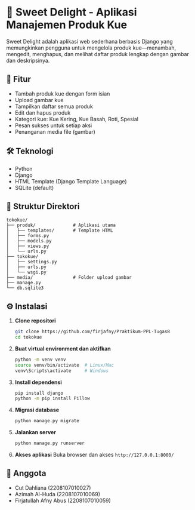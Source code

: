 # 🧁 Sweet Delight - Aplikasi Manajemen Produk Kue

Sweet Delight adalah aplikasi web sederhana berbasis Django yang memungkinkan pengguna untuk mengelola produk kue—menambah, mengedit, menghapus, dan melihat daftar produk lengkap dengan gambar dan deskripsinya.

## 🚀 Fitur

- Tambah produk kue dengan form isian
- Upload gambar kue
- Tampilkan daftar semua produk
- Edit dan hapus produk
- Kategori kue: Kue Kering, Kue Basah, Roti, Spesial
- Pesan sukses untuk setiap aksi
- Penanganan media file (gambar)

## 🛠️ Teknologi

- Python
- Django 
- HTML Template (Django Template Language)
- SQLite (default)

## 📁 Struktur Direktori

```
tokokue/
├── produk/              # Aplikasi utama
│   ├── templates/       # Template HTML
│   ├── forms.py
│   ├── models.py
│   ├── views.py
│   └── urls.py
├── tokokue/
│   ├── settings.py
│   ├── urls.py
│   └── wsgi.py
├── media/               # Folder upload gambar
├── manage.py
└── db.sqlite3
```

## ⚙️ Instalasi

1. **Clone repositori**
   ```bash
   git clone https://github.com/firjafny/Praktikum-PPL-Tugas8
   cd tokokue
   ```

2. **Buat virtual environment dan aktifkan**
   ```bash
   python -m venv venv
   source venv/bin/activate  # Linux/Mac
   venv\Scripts\activate     # Windows
   ```

3. **Install dependensi**
   ```bash
   pip install django
   python -m pip install Pillow
   ```

4. **Migrasi database**
   ```bash
   python manage.py migrate
   ```

5. **Jalankan server**
   ```bash
   python manage.py runserver
   ```

6. **Akses aplikasi**
   Buka browser dan akses `http://127.0.0.1:8000/`

## 🙌 Anggota

- Cut Dahliana (2208107010027)
- Azimah Al-Huda (2208107010069)
- Firjatullah Afny Abus (2208107010059)
